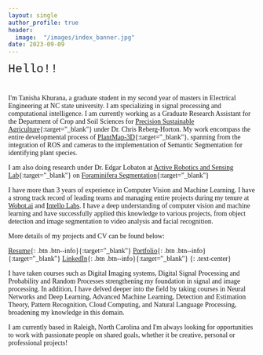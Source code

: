 ```yaml
---
layout: single
author_profile: true
header:
  image:  "/images/index_banner.jpg"
date: 2023-09-09
---
```

<html>
<head>
    <style>
        body {
            font-family: 'Times New Roman', Times, serif;
        }
    </style>
</head>
<body>

<div style="margin-bottom:1cm; font-family: 'Courier New', Courier, monospace;" align="left"><font size="5">Hello!!</font></div>


</body>
</html>


I'm Tanisha Khurana, a graduate student in my second year of masters in Electrical Engineering at NC state university. I am specializing in signal processing and computational intelligence. I am currently working as a Graduate Research Assistant for the Department of Crop and Soil Sciences for [Precision Sustainable Agriculture](https://www.precisionsustainableag.org/){:target="_blank"} under Dr. Chris Reberg-Horton. My work encompass the entire developmental process of [PlantMap-3D](https://www.precisionsustainableag.org/plantmap3d){:target="_blank"}, spanning from the integration of ROS and cameras to the implementation of Semantic Segmentation for identifying plant species. 

I am also doing research under Dr. Edgar Lobaton at [Active Robotics and Sensing Lab](https://research.ece.ncsu.edu/aros/){:target="_blank"} on [Foraminifera Segmentation](https://research.ece.ncsu.edu/aros/foram-identification/){:target="_blank"}

I have more than 3 years of experience in Computer Vision and Machine Learning. I have a strong track record of leading teams and managing entire projects during my tenure at [Wobot.ai](https://wobot.ai/) and [Intello Labs](https://www.intellolabs.com/). I have a deep understanding of computer vision and machine learning and have successfully applied this knowledge to various projects, from object detection and image segmentation to video analysis and facial recognition. 

More details of my projects and CV can be found below:

[Resume](https://tanisha1112.github.io/cv/){: .btn .btn--info}{:target="_blank"} [Portfolio](https://tanisha1112.github.io/projects/){: .btn .btn--info}{:target="_blank"} [LinkedIn](https://www.linkedin.com/in/tanisha-khurana/){: .btn .btn--info}{:target="_blank"}
{: .text-center}

I have taken courses such as Digital Imaging systems, Digital Signal Processing and Probability and Random Processes strengthening my foundation in signal and image processing. In addition, I have delved deeper into the field by taking courses in Neural Networks and Deep Learning, Advanced Machine Learning, Detection and Estimation Theory, Pattern Recognition, Cloud Computing, and Natural Language Processing, broadening my knowledge in this domain.

I am currently based in Raleigh, North Carolina and I'm always looking for opportunities to work with passionate people on shared goals, whether it be creative, personal or professional projects!


